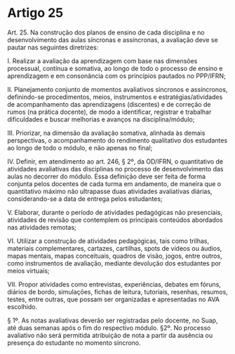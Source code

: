 # Artigo 25

Art. 25. Na construção dos planos de ensino de cada disciplina e no desenvolvimento das aulas síncronas e
assíncronas, a avaliação deve se pautar nas seguintes diretrizes:

I. Realizar a avaliação da aprendizagem com base nas dimensões processual, contínua e somativa, ao longo de todo
o processo de ensino e aprendizagem e em consonância com os princípios pautados no PPP/IFRN;

II. Planejamento conjunto de momentos avaliativos síncronos e assíncronos, definindo-se procedimentos, meios,
instrumentos e estratégias/atividades de acompanhamento das aprendizagens (discentes) e de correção de rumos (na
prática docente), de modo a identificar, registrar e trabalhar dificuldades e buscar melhorias e avanços na
disciplina/módulo;

III. Priorizar, na dimensão da avaliação somativa, alinhada às demais perspectivas, o acompanhamento do
rendimento qualitativo dos estudantes ao longo de todo o módulo, e não apenas no final;

IV. Definir, em atendimento ao art. 246, § 2º, da OD/IFRN, o quantitativo de atividades avaliativas das disciplinas
no processo de desenvolvimento das aulas no decorrer do módulo. Essa definição deve ser feita de forma conjunta
pelos docentes de cada turma em andamento, de maneira que o quantitativo máximo não ultrapasse duas atividades
avaliativas diárias, considerando-se a data de entrega pelos estudantes;

V. Elaborar, durante o período de atividades pedagógicas não presenciais, atividades de revisão que contemplem os
principais conteúdos abordados nas atividades remotas;

VI. Utilizar a construção de atividades pedagógicas, tais como trilhas, materiais complementares, cartazes, cartilhas,
spots de vídeos ou áudios, mapas mentais, mapas conceituais, quadros de visão, jogos, entre outros, como
instrumentos de avaliação, mediante devolução dos estudantes por meios virtuais;

VII. Propor atividades como entrevistas, experiências, debates em fóruns, diários de bordo, simulações, fichas de
leitura, tutoriais, resenhas, resumos, testes, entre outras, que possam ser organizadas e apresentadas no AVA
escolhido.

§ 1º. As notas avaliativas deverão ser registradas pelo docente, no Suap, até duas semanas após o fim do respectivo
módulo.
§2º. No processo avaliativo não será permitida atribuição de nota a partir da ausência ou presença do estudante no
momento síncrono.

